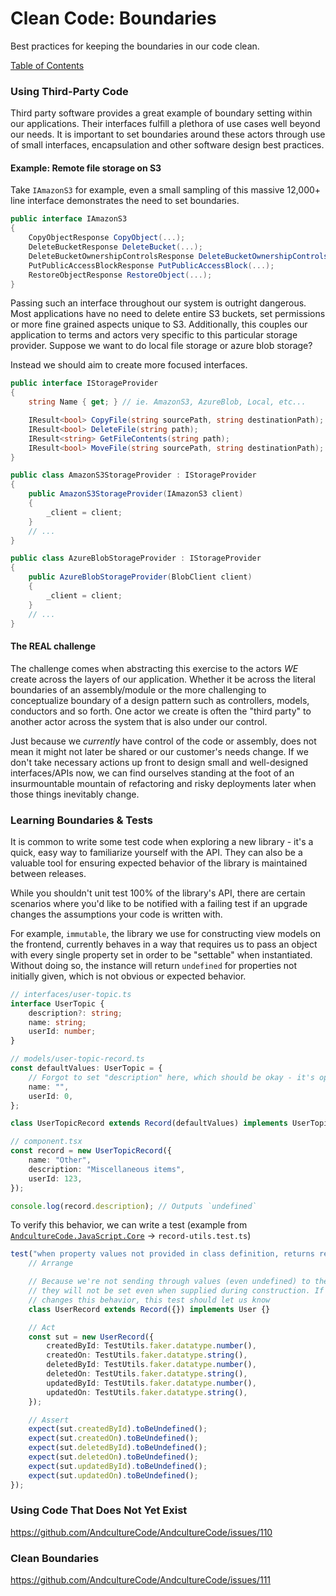 # Clean Code: Boundaries

Best practices for keeping the boundaries in our code clean.

[Table of Contents](../CLEAN-CODE.md)

### Using Third-Party Code

Third party software provides a great example of boundary setting within our applications.
Their interfaces fulfill a plethora of use cases well beyond our needs.
It is important to set boundaries around these actors through use of small interfaces,
encapsulation and other software design best practices.

#### Example: Remote file storage on S3

Take `IAmazonS3` for example, even a small sampling of this massive 12,000+ line interface
demonstrates the need to set boundaries.

```csharp
public interface IAmazonS3
{
    CopyObjectResponse CopyObject(...);
    DeleteBucketResponse DeleteBucket(...);
    DeleteBucketOwnershipControlsResponse DeleteBucketOwnershipControls(...);
    PutPublicAccessBlockResponse PutPublicAccessBlock(...);
    RestoreObjectResponse RestoreObject(...);
}
```

Passing such an interface throughout our system is outright dangerous. Most applications
have no need to delete entire S3 buckets, set permissions or more fine grained aspects unique
to S3. Additionally, this couples our application to terms and actors very specific to this particular storage provider. Suppose we want to do local file storage or azure blob storage?

Instead we should aim to create more focused interfaces.

```csharp
public interface IStorageProvider
{
    string Name { get; } // ie. AmazonS3, AzureBlob, Local, etc...

    IResult<bool> CopyFile(string sourcePath, string destinationPath);
    IResult<bool> DeleteFile(string path);
    IResult<string> GetFileContents(string path);
    IResult<bool> MoveFile(string sourcePath, string destinationPath);
}

public class AmazonS3StorageProvider : IStorageProvider
{
    public AmazonS3StorageProvider(IAmazonS3 client)
    {
        _client = client;
    }
    // ...
}

public class AzureBlobStorageProvider : IStorageProvider
{
    public AzureBlobStorageProvider(BlobClient client)
    {
        _client = client;
    }
    // ...
}
```

#### The REAL challenge

The challenge comes when abstracting this exercise to the actors _WE_ create across the
layers of our application. Whether it be across the literal boundaries of an assembly/module or
the more challenging to conceptualize boundary of a design pattern such as controllers, models,
conductors and so forth. One actor we create is often the "third party" to another actor across the
system that is also under our control.

Just because we _currently_ have control of the code or assembly, does not mean it might not later
be shared or our customer's needs change. If we don't take necessary actions up front to design
small and well-designed interfaces/APIs now, we can find ourselves standing at the foot of an
insurmountable mountain of refactoring and risky deployments later when those things inevitably
change.

### Learning Boundaries & Tests

It is common to write some test code when exploring a new library - it's a quick, easy way to familiarize
yourself with the API. They can also be a valuable tool for ensuring expected behavior of the library
is maintained between releases.

While you shouldn't unit test 100% of the library's API, there are certain scenarios where you'd
like to be notified with a failing test if an upgrade changes the assumptions your code is written with.

For example, `immutable`, the library we use for constructing view models on the frontend, currently
behaves in a way that requires us to pass an object with every single property set in order to be
"settable" when instantiated. Without doing so, the instance will return `undefined` for properties
not initially given, which is not obvious or expected behavior.

```ts
// interfaces/user-topic.ts
interface UserTopic {
    description?: string;
    name: string;
    userId: number;
}

// models/user-topic-record.ts
const defaultValues: UserTopic = {
    // Forgot to set "description" here, which should be okay - it's optional
    name: "",
    userId: 0,
};

class UserTopicRecord extends Record(defaultValues) implements UserTopic {}

// component.tsx
const record = new UserTopicRecord({
    name: "Other",
    description: "Miscellaneous items",
    userId: 123,
});

console.log(record.description); // Outputs `undefined`
```

To verify this behavior, we can write a test (example from [`AndcultureCode.JavaScript.Core`](https://github.com/AndcultureCode/AndcultureCode.JavaScript.Core) -> `record-utils.test.ts`)

```ts
test("when property values not provided in class definition, returns record without properties set", () => {
    // Arrange

    // Because we're not sending through values (even undefined) to the class definition
    // they will not be set even when supplied during construction. If immutable ever
    // changes this behavior, this test should let us know
    class UserRecord extends Record({}) implements User {}

    // Act
    const sut = new UserRecord({
        createdById: TestUtils.faker.datatype.number(),
        createdOn: TestUtils.faker.datatype.string(),
        deletedById: TestUtils.faker.datatype.number(),
        deletedOn: TestUtils.faker.datatype.string(),
        updatedById: TestUtils.faker.datatype.number(),
        updatedOn: TestUtils.faker.datatype.string(),
    });

    // Assert
    expect(sut.createdById).toBeUndefined();
    expect(sut.createdOn).toBeUndefined();
    expect(sut.deletedById).toBeUndefined();
    expect(sut.deletedOn).toBeUndefined();
    expect(sut.updatedById).toBeUndefined();
    expect(sut.updatedOn).toBeUndefined();
});
```

### Using Code That Does Not Yet Exist

https://github.com/AndcultureCode/AndcultureCode/issues/110

### Clean Boundaries

https://github.com/AndcultureCode/AndcultureCode/issues/111
